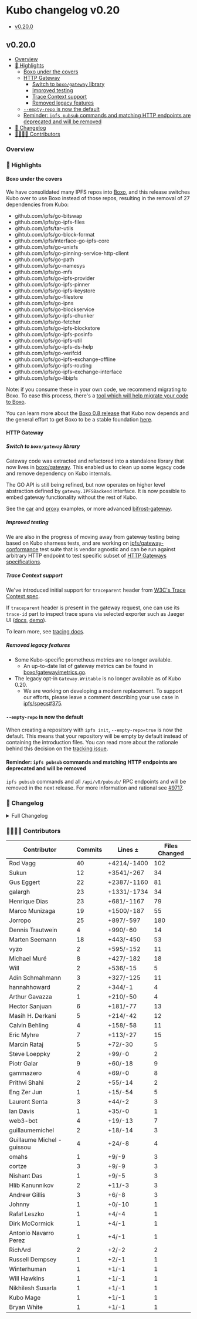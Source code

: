 # Kubo changelog v0.20

- [v0.20.0](#v0200)

## v0.20.0

- [Overview](#overview)
- [🔦 Highlights](#-highlights)
  - [Boxo under the covers](#boxo-under-the-covers)
  - [HTTP Gateway](#http-gateway)
    - [Switch to `boxo/gateway` library](#switch-to-boxogateway-library)
    - [Improved testing](#improved-testing)
    - [Trace Context support](#trace-context-support)
    - [Removed legacy features](#removed-legacy-features)
  - [`--empty-repo` is now the default](#--empty-repo-is-now-the-default)
  - [Reminder: `ipfs pubsub` commands and matching HTTP endpoints are deprecated and will be removed](#reminder-ipfs-pubsub-commands-and-matching-http-endpoints-are-deprecated-and-will-be-removed)
- [📝 Changelog](#-changelog)
- [👨‍👩‍👧‍👦 Contributors](#-contributors)

### Overview

### 🔦 Highlights

#### Boxo under the covers
We have consolidated many IPFS repos into [Boxo](https://github.com/ipfs/boxo), and this release switches Kubo over to use Boxo instead of those repos, resulting in the removal of 27 dependencies from Kubo:

- github.com/ipfs/go-bitswap
- github.com/ipfs/go-ipfs-files
- github.com/ipfs/tar-utils
- gihtub.com/ipfs/go-block-format
- github.com/ipfs/interface-go-ipfs-core
- github.com/ipfs/go-unixfs
- github.com/ipfs/go-pinning-service-http-client
- github.com/ipfs/go-path
- github.com/ipfs/go-namesys
- github.com/ipfs/go-mfs
- github.com/ipfs/go-ipfs-provider
- github.com/ipfs/go-ipfs-pinner
- github.com/ipfs/go-ipfs-keystore
- github.com/ipfs/go-filestore
- github.com/ipfs/go-ipns
- github.com/ipfs/go-blockservice
- github.com/ipfs/go-ipfs-chunker
- github.com/ipfs/go-fetcher
- github.com/ipfs/go-ipfs-blockstore
- github.com/ipfs/go-ipfs-posinfo
- github.com/ipfs/go-ipfs-util
- github.com/ipfs/go-ipfs-ds-help
- github.com/ipfs/go-verifcid
- github.com/ipfs/go-ipfs-exchange-offline
- github.com/ipfs/go-ipfs-routing
- github.com/ipfs/go-ipfs-exchange-interface
- github.com/ipfs/go-libipfs

Note: if you consume these in your own code, we recommend migrating to Boxo. To ease this process, there's a [tool which will help migrate your code to Boxo](https://github.com/ipfs/boxo#migrating-to-box).

You can learn more about the [Boxo 0.8 release](https://github.com/ipfs/boxo/releases/tag/v0.8.0) that Kubo now depends and the general effort to get Boxo to be a stable foundation [here](https://github.com/ipfs/boxo/issues/196).

#### HTTP Gateway

##### Switch to `boxo/gateway` library

Gateway code was extracted and refactored into a standalone library that now
lives in [boxo/gateway](https://github.com/ipfs/boxo/tree/main/gateway). This
enabled us to clean up some legacy code and remove dependency on Kubo
internals.

The GO API is still being refined, but now operates on higher level abstraction
defined by `gateway.IPFSBackend` interface.  It is now possible to embed
gateway functionality without the rest of Kubo.

See the [car](https://github.com/ipfs/boxo/tree/main/examples/gateway/car)
and [proxy](https://github.com/ipfs/boxo/tree/main/examples/gateway/proxy)
examples, or more advanced
[bifrost-gateway](https://github.com/ipfs/bifrost-gateway).

##### Improved testing

We are also in the progress of moving away from gateway testing being based on
Kubo sharness tests, and are working on
[ipfs/gateway-conformance](https://github.com/ipfs/gateway-conformance) test
suite that is vendor agnostic and can be run against arbitrary HTTP endpoint to
test specific subset of [HTTP Gateways specifications](https://specs.ipfs.tech/http-gateways/).

##### Trace Context support

We've introduced initial support for `traceparent` header from [W3C's Trace
Context spec](https://w3c.github.io/trace-context/).

If `traceparent` header is
present in the gateway request, one can use its `trace-id` part to inspect
trace spans via selected exporter such as Jaeger UI
([docs](https://github.com/ipfs/boxo/blob/main/docs/tracing.md#using-jaeger-ui),
[demo](https://user-images.githubusercontent.com/157609/231312374-bafc2035-1fc6-4d6b-901b-9e4af039807c.png)).

To learn more, see [tracing docs](https://github.com/ipfs/boxo/blob/main/docs/tracing.md).

##### Removed legacy features

- Some Kubo-specific prometheus metrics are no longer available.
  - An up-to-date list of gateway metrics can be found in [boxo/gateway/metrics.go](https://github.com/ipfs/boxo/blob/main/gateway/metrics.go).
- The legacy opt-in `Gateway.Writable` is no longer available as of Kubo 0.20.
  - We are working on developing a modern replacement.
    To support our efforts, please leave a comment describing your use case in
    [ipfs/specs#375](https://github.com/ipfs/specs/issues/375).

#### `--empty-repo` is now the default

When creating a repository with `ipfs init`, `--empty-repo=true` is now the default. This means
that your repository will be empty by default instead of containing the introduction files.
You can read more about the rationale behind this decision on the [tracking issue](https://github.com/stateless-minds/kubo/issues/9757).

#### Reminder: `ipfs pubsub` commands and matching HTTP endpoints are deprecated and will be removed

`ipfs pubsub` commands and all `/api/v0/pubsub/` RPC endpoints and will be removed in the next release. For more information and rational see [#9717](https://github.com/stateless-minds/kubo/issues/9717).

### 📝 Changelog

<details><summary>Full Changelog</summary>

- github.com/stateless-minds/kubo:
  - fix: deadlock on retrieving WebTransport addresses (#9857) ([ipfs/kubo#9857](https://github.com/stateless-minds/kubo/pull/9857))
  - docs(config): remove mentions of relay v1 (#9860) ([ipfs/kubo#9860](https://github.com/stateless-minds/kubo/pull/9860))
  - Merge branch 'master' into merge-release-v0.19.2
  - docs: add changelog for v0.19.2
  - feat: webui@3.0.0 (#9835) ([ipfs/kubo#9835](https://github.com/stateless-minds/kubo/pull/9835))
  - fix: use default HTTP routers when FullRT DHT client is used (#9841) ([ipfs/kubo#9841](https://github.com/stateless-minds/kubo/pull/9841))
  - chore: update version
  - docs: add `ipfs pubsub` deprecation reminder to changelog (#9827) ([ipfs/kubo#9827](https://github.com/stateless-minds/kubo/pull/9827))
  - docs: preparing 0.20 changelog for release (#9799) ([ipfs/kubo#9799](https://github.com/stateless-minds/kubo/pull/9799))
  - feat: boxo tracing and traceparent support (#9811) ([ipfs/kubo#9811](https://github.com/stateless-minds/kubo/pull/9811))
  - chore: update version
  - chore: update version
  - update go-libp2p to v0.27.0
  - docs: add optimistic provide feature description
  - feat: add experimental optimistic provide
  - fix(ci): speed up docker build (#9800) ([ipfs/kubo#9800](https://github.com/stateless-minds/kubo/pull/9800))
  - feat(tracing): use OTEL_PROPAGATORS as per OTel spec (#9801) ([ipfs/kubo#9801](https://github.com/stateless-minds/kubo/pull/9801))
  - docs: fix jaeger command (#9797) ([ipfs/kubo#9797](https://github.com/stateless-minds/kubo/pull/9797))
  - Merge Release: v0.19.1 (#9794) ([ipfs/kubo#9794](https://github.com/stateless-minds/kubo/pull/9794))
  - chore: upgrade OpenTelemetry dependencies (#9736) ([ipfs/kubo#9736](https://github.com/stateless-minds/kubo/pull/9736))
  - test: fix flaky content routing over HTTP test (#9772) ([ipfs/kubo#9772](https://github.com/stateless-minds/kubo/pull/9772))
  - feat: allow injecting custom path resolvers (#9750) ([ipfs/kubo#9750](https://github.com/stateless-minds/kubo/pull/9750))
  - feat: add changelog entry for router timeouts for v0.19.1 (#9784) ([ipfs/kubo#9784](https://github.com/stateless-minds/kubo/pull/9784))
  - feat(gw): new metrics and HTTP range support (#9786) ([ipfs/kubo#9786](https://github.com/stateless-minds/kubo/pull/9786))
  - feat!: make --empty-repo default (#9758) ([ipfs/kubo#9758](https://github.com/stateless-minds/kubo/pull/9758))
  - fix: remove timeout on default DHT operations (#9783) ([ipfs/kubo#9783](https://github.com/stateless-minds/kubo/pull/9783))
  - refactor: switch gateway code to new API from go-libipfs (#9681) ([ipfs/kubo#9681](https://github.com/stateless-minds/kubo/pull/9681))
  - test: port remote pinning tests to Go (#9720) ([ipfs/kubo#9720](https://github.com/stateless-minds/kubo/pull/9720))
  - feat: add identify option to swarm peers command
  - test: port routing DHT tests to Go (#9709) ([ipfs/kubo#9709](https://github.com/stateless-minds/kubo/pull/9709))
  - test: fix autoclient flakiness (#9769) ([ipfs/kubo#9769](https://github.com/stateless-minds/kubo/pull/9769))
  - test: skip flaky pubsub test (#9770) ([ipfs/kubo#9770](https://github.com/stateless-minds/kubo/pull/9770))
  - chore: migrate go-libipfs to boxo
  - feat: add tracing to the commands client
  - feat: add client-side metrics for routing-v1 client
  - test: increase max wait time for peering assertion
  - feat: remove writable gateway (#9743) ([ipfs/kubo#9743](https://github.com/stateless-minds/kubo/pull/9743))
  - Process Improvement: v0.18.0 ([ipfs/kubo#9484](https://github.com/stateless-minds/kubo/pull/9484))
  - fix: deadlock while racing `ipfs dag import` and `ipfs repo gc`
  - feat: improve dag/import (#9721) ([ipfs/kubo#9721](https://github.com/stateless-minds/kubo/pull/9721))
  - ci: remove circleci config ([ipfs/kubo#9687](https://github.com/stateless-minds/kubo/pull/9687))
  - docs: use fx.Decorate instead of fx.Replace in examples (#9725) ([ipfs/kubo#9725](https://github.com/stateless-minds/kubo/pull/9725))
  - Create Changelog: v0.20 ([ipfs/kubo#9742](https://github.com/stateless-minds/kubo/pull/9742))
  - Merge Release: v0.19.0 ([ipfs/kubo#9741](https://github.com/stateless-minds/kubo/pull/9741))
  - feat(gateway): invalid CID returns 400 Bad Request (#9726) ([ipfs/kubo#9726](https://github.com/stateless-minds/kubo/pull/9726))
  - fix: remove outdated changelog part ([ipfs/kubo#9739](https://github.com/stateless-minds/kubo/pull/9739))
  - docs: 0.19 changelog ([ipfs/kubo#9707](https://github.com/stateless-minds/kubo/pull/9707))
  - fix: canonicalize user defined headers
  - fix: apply API.HTTPHeaders to /webui redirect
  - feat: add heap allocs to 'ipfs diag profile'
  - fix: future proof with > rcmgr.DefaultLimit for new enum rcmgr values
  - test: add test for presarvation of unlimited configs for inbound systems
  - fix: preserve Unlimited StreamsInbound in connmgr reconciliation
  - test: fix flaky rcmgr test
  - chore: deprecate the pubsub api
  - Revert "chore: add hamt directory sharding test"
  - chore: add hamt directory sharding test
  - test: port peering test from sharness to Go
  - test: use `T.TempDir` to create temporary test directory
  - fix: --verify forgets the verified key
  - test: name --verify forgets the verified key
  - chore: fix toc in changelog for 0.18
  - feat: add "autoclient" routing type
  - test: parallelize more of rcmgr Go tests
  - test: port legacy DHT tests to Go
  - fix: t0116-gateway-cache.sh ([ipfs/kubo#9696](https://github.com/stateless-minds/kubo/pull/9696))
  - docs: add bifrost to early testers ([ipfs/kubo#9699](https://github.com/stateless-minds/kubo/pull/9699))
  - fix: typo in documentation for install path
  - docs: fix typos
  - Update Version: v0.19 ([ipfs/kubo#9698](https://github.com/stateless-minds/kubo/pull/9698))
- github.com/ipfs/go-block-format (v0.1.1 -> v0.1.2):
  - chore: release v0.1.2
  - Revert deprecation and go-libipfs/blocks stub types
  - docs: deprecation notice [ci skip]
- github.com/ipfs/go-cid (v0.3.2 -> v0.4.1):
  - v0.4.1
  - Add unit test for unexpected eof
  - Update cid.go
  - CidFromReader should not wrap valid EOF return.
  - chore: version 0.4.0
  - feat: wrap parsing errors into ErrInvalidCid
  - fix: use crypto/rand.Read
  - Fix README.md example error (#146) ([ipfs/go-cid#146](https://github.com/ipfs/go-cid/pull/146))
- github.com/ipfs/go-delegated-routing (v0.7.0 -> v0.8.0):
  - chore: release v0.8.0
  - chore: migrate from go-ipns to boxo
  - docs: add deprecation notice [ci skip]
- github.com/ipfs/go-graphsync (v0.14.1 -> v0.14.4):
  - Update version to cover latest fixes (#419) ([ipfs/go-graphsync#419](https://github.com/ipfs/go-graphsync/pull/419))
  - Bring changes from #412
  - Bring changes from #391
  - fix: calling message queue Shutdown twice causes panic (because close is called twice on done channel) (#414) ([ipfs/go-graphsync#414](https://github.com/ipfs/go-graphsync/pull/414))
  - docs(CHANGELOG): update for v0.14.3
  - fix: wire up proper linksystem to traverser (#411) ([ipfs/go-graphsync#411](https://github.com/ipfs/go-graphsync/pull/411))
  - sync: update CI config files (#378) ([ipfs/go-graphsync#378](https://github.com/ipfs/go-graphsync/pull/378))
  - chore: remove social links (#398) ([ipfs/go-graphsync#398](https://github.com/ipfs/go-graphsync/pull/398))
  - Removes `main` branch callout.
  - release v0.14.2
- github.com/ipfs/go-ipfs-blockstore (v1.2.0 -> v1.3.0):
  - chore: release v1.3.0
  - feat: stub and deprecate NewBlockstoreNoPrefix
  - Accept options for blockstore: start with WriteThrough and NoPrefix
  - Allow using a NewWriteThrough() blockstore.
  - sync: update CI config files (#105) ([ipfs/go-ipfs-blockstore#105](https://github.com/ipfs/go-ipfs-blockstore/pull/105))
  - feat: fast-path for PutMany, falling back to Put for single block call (#97) ([ipfs/go-ipfs-blockstore#97](https://github.com/ipfs/go-ipfs-blockstore/pull/97))
- github.com/ipfs/go-ipfs-cmds (v0.8.2 -> v0.9.0):
  - chore: release v0.9.0
  - chore: change go-libipfs to boxo
- github.com/ipfs/go-libipfs (v0.6.2 -> v0.7.0):
  - chore: bump to 0.7.0 (#213) ([ipfs/go-libipfs#213](https://github.com/ipfs/go-libipfs/pull/213))
  - feat: return 400 on /ipfs/invalid-cid (#205) ([ipfs/go-libipfs#205](https://github.com/ipfs/go-libipfs/pull/205))
  - docs: add note in README that go-libipfs is not comprehensive (#163) ([ipfs/go-libipfs#163](https://github.com/ipfs/go-libipfs/pull/163))
- github.com/ipfs/go-merkledag (v0.9.0 -> v0.10.0):
  - chore: bump version to 0.10.0
  - fix: switch to crypto/rand.Read
  - stop using the deprecated io/ioutil package
- github.com/ipfs/go-unixfs (v0.4.4 -> v0.4.5):
  - chore: release v0.4.5
  - chore: remove go-libipfs dependency
- github.com/ipfs/go-unixfsnode (v1.5.2 -> v1.6.0):
  - chore: bump v1.6.0
  - feat: add UnixFSPathSelectorBuilder ([ipfs/go-unixfsnode#45](https://github.com/ipfs/go-unixfsnode/pull/45))
  - fix: update state to allow iter continuance on NotFound errors
  - chore!: make PBLinkItr private - not intended for public use
  - fix: propagate iteration errors
- github.com/ipld/go-car/v2 (v2.5.1 -> v2.9.1-0.20230325062757-fff0e4397a3d):
  - chore: unmigrate from go-libipfs
  - Create CODEOWNERS
  - blockstore: give a direct access to the index for read operations
  - blockstore: only close the file on error in OpenReadWrite, not OpenReadWriteFile
  - fix: handle (and test) WholeCID vs not; fast Has() path for storage
  - ReadWrite: faster Has() by using the in-memory index instead of reading on disk
  - fix: let `extract` skip missing unixfs shard links
  - fix: error when no files extracted
  - fix: make -f optional, read from stdin if omitted
  - fix: update cmd/car/README with latest description
  - chore: add test cases for extract modes
  - feat: extract accepts '-' as an output path for stdout
  - feat: extract specific path, accept stdin as streaming input
  - fix: if we don't read the full block data, don't error on !EOF
  - blockstore: try to close during Finalize(), even in case of previous error
  - ReadWrite: add an alternative FinalizeReadOnly+Close flow
  - feat: add WithTrustedCar() reader option (#381) ([ipld/go-car#381](https://github.com/ipld/go-car/pull/381))
  - blockstore: fast path for AllKeysChan using the index
  - fix: switch to crypto/rand.Read
  - stop using the deprecated io/ioutil package
  - fix(doc): fix storage package doc formatting
  - fix: return errors for unsupported operations
  - chore: move insertionindex into store pkg
  - chore: add experimental note
  - fix: minor lint & windows fd test problems
  - feat: docs for StorageCar interfaces
  - feat: ReadableWritable; dedupe shared code
  - feat: add Writable functionality to StorageCar
  - feat: StorageCar as a Readable storage, separate from blockstore
  - feat(blockstore): implement a streaming read only storage
  - feat(cmd): add index create subcommand to create an external carv2 index ([ipld/go-car#350](https://github.com/ipld/go-car/pull/350))
  - chore: bump version to 0.6.0
  - fix: use goreleaser instead
  - Allow using WalkOption in WriteCar function ([ipld/go-car#357](https://github.com/ipld/go-car/pull/357))
  - fix: update go-block-format to the version that includes the stubs
  - feat: upgrade from go-block-format to go-libipfs/blocks
  - cleanup readme a bit to make the cli more discoverable (#353) ([ipld/go-car#353](https://github.com/ipld/go-car/pull/353))
  - Update install instructions in README.md
  - Add a debugging form for car files. (#341) ([ipld/go-car#341](https://github.com/ipld/go-car/pull/341))
  -  ([ipld/go-car#340](https://github.com/ipld/go-car/pull/340))
- github.com/ipld/go-codec-dagpb (v1.5.0 -> v1.6.0):
  - Update version.json
- github.com/ipld/go-ipld-prime (v0.19.0 -> v0.20.0):
  - Prepare v0.20.0
  - fix(datamodel): add tests to Copy, make it complain on nil
  - feat(dagcbor): mode to allow parsing undelimited streamed objects
  - Fix mispatched package declaration.
  - Add several pieces of docs to schema/dmt.
  - Additional access to schema/dmt package; schema concatenation feature ([ipld/go-ipld-prime#483](https://github.com/ipld/go-ipld-prime/pull/483))
  - Fix hash mismatch error on matching link pointer
  - feat: support errors.Is for schema errors
- github.com/ipld/go-ipld-prime/storage/bsadapter (v0.0.0-20211210234204-ce2a1c70cd73 -> v0.0.0-20230102063945-1a409dc236dd):
  - build(deps): bump github.com/ipfs/go-blockservice
  - Fix mispatched package declaration.
  - Add several pieces of docs to schema/dmt.
  - Additional access to schema/dmt package; schema concatenation feature ([ipld/go-ipld-prime/storage/bsadapter#483](https://github.com/ipld/go-ipld-prime/storage/bsadapter/pull/483))
  - fix: go mod tidy
  - build(deps): bump github.com/frankban/quicktest from 1.14.3 to 1.14.4
  - Fix hash mismatch error on matching link pointer
  - build(deps): bump github.com/warpfork/go-testmark from 0.10.0 to 0.11.0
  - feat: support errors.Is for schema errors
  - build(deps): bump github.com/multiformats/go-multicodec
  - Prepare v0.19.0
  - fix: correct json codec links & bytes handling
  - build(deps): bump github.com/google/go-cmp from 0.5.8 to 0.5.9 (#468) ([ipld/go-ipld-prime/storage/bsadapter#468](https://github.com/ipld/go-ipld-prime/storage/bsadapter/pull/468))
  - build(deps): bump github.com/ipfs/go-cid from 0.3.0 to 0.3.2 (#466) ([ipld/go-ipld-prime/storage/bsadapter#466](https://github.com/ipld/go-ipld-prime/storage/bsadapter/pull/466))
  - build(deps): bump github.com/ipfs/go-cid in /storage/bsrvadapter (#464) ([ipld/go-ipld-prime/storage/bsadapter#464](https://github.com/ipld/go-ipld-prime/storage/bsadapter/pull/464))
  - test(basicnode): increase test coverage for int and map types (#454) ([ipld/go-ipld-prime/storage/bsadapter#454](https://github.com/ipld/go-ipld-prime/storage/bsadapter/pull/454))
  - build(deps): bump github.com/ipfs/go-cid in /storage/bsrvadapter
  - build(deps): bump github.com/ipfs/go-cid from 0.2.0 to 0.3.0
  - build(deps): bump github.com/multiformats/go-multicodec
  - fix: remove reliance on ioutil
  - fix: update sub-package modules
  - build(deps): bump github.com/multiformats/go-multihash
  - build(deps): bump github.com/ipfs/go-datastore in /storage/dsadapter
  - update .github/workflows/go-check.yml
  - update .github/workflows/go-test.yml
  - run gofmt -s
  - bump go.mod to Go 1.18 and run go fix
  - bump go.mod to Go 1.18 and run go fix
  - bump go.mod to Go 1.18 and run go fix
  - bump go.mod to Go 1.18 and run go fix
  - feat: add kinded union to gendemo
  - fix: go mod 1.17 compat problems
  - build(deps): bump github.com/ipfs/go-blockservice
  - Prepare v0.18.0
  - fix(deps): update benchmarks go.sum
  - build(deps): bump github.com/multiformats/go-multihash
  - feat(bindnode): add a BindnodeRegistry utility (#437) ([ipld/go-ipld-prime/storage/bsadapter#437](https://github.com/ipld/go-ipld-prime/storage/bsadapter/pull/437))
  - feat(bindnode): support full uint64 range
  - chore(bindnode): remove typed functions for options
  - chore(bindnode): docs and minor tweaks
  - feat(bindnode): make Any converters work for List and Map values
  - fix(bindnode): shorten converter option names, minor perf improvements
  - fix(bindnode): only custom convert AssignNull for Any converter
  - feat(bindnode): pass Null on to nullable custom converters
  - chore(bindnode): config helper refactor w/ short-circuit
  - feat(bindnode): add AddCustomTypeAnyConverter() to handle `Any` fields
  - feat(bindnode): add AddCustomTypeXConverter() options for most scalar kinds
  - chore(bindnode): back out of reflection for converters
  - feat(bindnode): switch to converter functions instead of type
  - feat(bindnode): allow custom type conversions with options
  - feat: add release checklist (#442) ([ipld/go-ipld-prime/storage/bsadapter#442](https://github.com/ipld/go-ipld-prime/storage/bsadapter/pull/442))
  - Prepare v0.17.0
  - feat: introduce UIntNode interface, used within DAG-CBOR codec
  - add option to not parse beyond end of structure (#435) ([ipld/go-ipld-prime/storage/bsadapter#435](https://github.com/ipld/go-ipld-prime/storage/bsadapter/pull/435))
  - sync benchmarks go.sum
  - build(deps): bump github.com/multiformats/go-multicodec
  - patch: first draft. ([ipld/go-ipld-prime/storage/bsadapter#350](https://github.com/ipld/go-ipld-prime/storage/bsadapter/pull/350))
  - feat(bindnode): infer links and Any from Go types (#432) ([ipld/go-ipld-prime/storage/bsadapter#432](https://github.com/ipld/go-ipld-prime/storage/bsadapter/pull/432))
  - fix(codecs): error on cid.Undef links in dag{json,cbor} encoding (#433) ([ipld/go-ipld-prime/storage/bsadapter#433](https://github.com/ipld/go-ipld-prime/storage/bsadapter/pull/433))
  - chore(bindnode): add test for sub-node unwrapping
  - fix(bindnode): more helpful error message for enum value footgun
  - fix(bindnode): panic early if API has been passed ptr-to-ptr
  - fix(deps): mod tidy for dependencies
  - build(deps): bump github.com/warpfork/go-testmark from 0.3.0 to 0.10.0
  - build(deps): bump github.com/multiformats/go-multicodec
  - build(deps): bump github.com/ipfs/go-cid from 0.0.4 to 0.2.0
  - build(deps): bump github.com/google/go-cmp from 0.5.7 to 0.5.8
  - build(deps): bump github.com/frankban/quicktest from 1.14.2 to 1.14.3
  - build(deps): bump github.com/ipfs/go-cid in /storage/bsrvadapter
  - chore(deps): expand dependabot to sub-modules
  - chore(deps): add dependabot config
  - printer: fix printing of floats
  - add version.json file (#411) ([ipld/go-ipld-prime/storage/bsadapter#411](https://github.com/ipld/go-ipld-prime/storage/bsadapter/pull/411))
  - ci: use GOFLAGS to control test tags
  - ci: disable coverpkg using custom workflow insertion
  - ci: add initial web3 unified-ci files
  - fix: make 32-bit safe and stable & add to CI
  - ci: add go-check.yml workflow from unified-ci
  - ci: go mod tidy
  - fix: staticcheck and govet fixes
  - test: make tests work on Windows, add Windows to CI (#405) ([ipld/go-ipld-prime/storage/bsadapter#405](https://github.com/ipld/go-ipld-prime/storage/bsadapter/pull/405))
  - schema: enable inline types through dsl parser & compiler (#404) ([ipld/go-ipld-prime/storage/bsadapter#404](https://github.com/ipld/go-ipld-prime/storage/bsadapter/pull/404))
  - node/bindnode: allow nilable types for IPLD optional/nullable
  - test(ci): enable macos in GitHub Actions
  - test(gen-go): disable parallelism when testing on macos
  - storage: update deps
  - dsl support for stringjoin struct repr and stringprefix union repr ([ipld/go-ipld-prime/storage/bsadapter#397](https://github.com/ipld/go-ipld-prime/storage/bsadapter/pull/397))
  - codec/dagcbor: add DecodeOptions.ExperimentalDeterminism
  - node/bindnode: add some more docs
  - start testing on Go 1.18.x, drop Go 1.16.x
  - readme: getting started pointers.
  - readme: bindnode definitely needs a mention!
  - Readme updates!
  - datamodel: document that repr prototypes produce type nodes
  - node/bindnode: minor fuzz improvements
  - gengo: update readme.
  - fix(dagcbor): don't accept trailing bytes
  - schema/dmt: reject duplicate or missing union repr members
  - node/bindnode: actually check schemadmt.Compile errors when fuzzing
  - node/bindnode: avoid OOM when inferring from cyclic IPLD schemas
  - schema/dmt: require enum reprs to refer valid members
  - skip NaN/Inf errors for dag-json
  - node/bindnode: refuse to decode empty union values
  - schema/dmt: error in Compile if union reprs refer to unknown members
  - node/bindnode: start fuzzing with schema/dmt and codec/dagcbor
  - mark v0.16.0
  - node/bindnode: enforce pointer requirement for nullable maps
  - Implement WalkTransforming traversal (#376) ([ipld/go-ipld-prime/storage/bsadapter#376](https://github.com/ipld/go-ipld-prime/storage/bsadapter/pull/376))
  - docs(datamodel): add comment to LargeBytesNode
  - Add partial-match traversal of large bytes (#375) ([ipld/go-ipld-prime/storage/bsadapter#375](https://github.com/ipld/go-ipld-prime/storage/bsadapter/pull/375))
  - Implement option to start traversals at a path ([ipld/go-ipld-prime/storage/bsadapter#358](https://github.com/ipld/go-ipld-prime/storage/bsadapter/pull/358))
  - add top-level "go value with schema" example
  - Support optional `LargeBytesNode` interface (#372) ([ipld/go-ipld-prime/storage/bsadapter#372](https://github.com/ipld/go-ipld-prime/storage/bsadapter/pull/372))
  - node/bindnode: support pointers to datamodel.Node to bind with Any
  - fix(bindnode): tuple struct iterator should handle absent fields properly
  - node/bindnode: make AssignNode work at the repr level
  - node/bindnode: add support for unsigned integers
  - node/bindnode: cover even more edge case panics
  - node/bindnode: polish some more AsT panics
  - schema/dmt: stop using a fake test to generate code ([ipld/go-ipld-prime/storage/bsadapter#356](https://github.com/ipld/go-ipld-prime/storage/bsadapter/pull/356))
  - schema: remove one review note; add another.
  - fix: minor EncodedLength fixes, add tests to fully exercise
  - feat: add dagcbor.EncodedLength(Node) to calculate length without encoding
  - chore: rename Garbage() to Generate()
  - fix: minor garbage nits
  - fix: Garbage() takes rand parameter, tweak algorithms, improve docs
  - feat: add Garbage() Node generator
  - node/bindnode: introduce an assembler that always errors
  - node/bindnode: polish panics on invalid AssignT calls
  - datamodel: don't panic when stringifying an empty KindSet
  - node/bindnode: start using ipld.LoadSchema APIs
  - selectors: fix for edge case around recursion clauses with an immediate edge. ([ipld/go-ipld-prime/storage/bsadapter#334](https://github.com/ipld/go-ipld-prime/storage/bsadapter/pull/334))
  - node/bindnode: improve support for pointer types
  - node/bindnode: subtract all absents in Length at the repr level
  - fix(codecs): error when encoding maps whose lengths don't match entry count
  - schema: avoid alloc and copy in Struct and Enum methods
  - node/bindnode: allow mapping int-repr enums with Go integers
  - schema,node/bindnode: add support for Any
  - signaling ADLs in selectors (#301) ([ipld/go-ipld-prime/storage/bsadapter#301](https://github.com/ipld/go-ipld-prime/storage/bsadapter/pull/301))
  - node/bindnode: add support for enums
  - schema/...: add support for enum int representations
  - node/bindnode: allow binding cidlink.Link to links
- github.com/libp2p/go-libp2p (v0.26.4 -> v0.27.3):
  - release v0.27.3
  - quic virtual listener: don't panic when quic-go's accept call errors (#2276) ([libp2p/go-libp2p#2276](https://github.com/libp2p/go-libp2p/pull/2276))
  - Release v0.27.2 (#2270) ([libp2p/go-libp2p#2270](https://github.com/libp2p/go-libp2p/pull/2270))
  - release v0.27.1 (#2252) ([libp2p/go-libp2p#2252](https://github.com/libp2p/go-libp2p/pull/2252))
  - Infer public webtransport addrs from quic-v1 addrs. (#2251) ([libp2p/go-libp2p#2251](https://github.com/libp2p/go-libp2p/pull/2251))
  - basichost: don't allocate when deduplicating multiaddrs (#2206) ([libp2p/go-libp2p#2206](https://github.com/libp2p/go-libp2p/pull/2206))
  - identify: fix normalization of interface listen addresses (#2250) ([libp2p/go-libp2p#2250](https://github.com/libp2p/go-libp2p/pull/2250))
  - autonat: fix flaky TestAutoNATDialRefused (#2245) ([libp2p/go-libp2p#2245](https://github.com/libp2p/go-libp2p/pull/2245))
  - basichost: remove stray print statement in test (#2249) ([libp2p/go-libp2p#2249](https://github.com/libp2p/go-libp2p/pull/2249))
  - swarm: fix multiaddr comparison in ListenClose (#2247) ([libp2p/go-libp2p#2247](https://github.com/libp2p/go-libp2p/pull/2247))
  - release v0.27.0 (#2242) ([libp2p/go-libp2p#2242](https://github.com/libp2p/go-libp2p/pull/2242))
  - add a security policy (#2238) ([libp2p/go-libp2p#2238](https://github.com/libp2p/go-libp2p/pull/2238))
  - chore: 0.27.0 changelog entries (#2241) ([libp2p/go-libp2p#2241](https://github.com/libp2p/go-libp2p/pull/2241))
  - correctly handle WebTransport addresses without certhashes (#2239) ([libp2p/go-libp2p#2239](https://github.com/libp2p/go-libp2p/pull/2239))
  - autorelay: add metrics (#2185) ([libp2p/go-libp2p#2185](https://github.com/libp2p/go-libp2p/pull/2185))
  - autonat: don't change status on dial request refused (#2225) ([libp2p/go-libp2p#2225](https://github.com/libp2p/go-libp2p/pull/2225))
  - autonat: fix closing of listeners in dialPolicy tests (#2226) ([libp2p/go-libp2p#2226](https://github.com/libp2p/go-libp2p/pull/2226))
  - discovery (backoff): fix typo in comment (#2214) ([libp2p/go-libp2p#2214](https://github.com/libp2p/go-libp2p/pull/2214))
  - relaysvc: flaky TestReachabilityChangeEvent (#2215) ([libp2p/go-libp2p#2215](https://github.com/libp2p/go-libp2p/pull/2215))
  - Add wss transport to interop tester impl (#2178) ([libp2p/go-libp2p#2178](https://github.com/libp2p/go-libp2p/pull/2178))
  - tests: add a stream read deadline transport test (#2210) ([libp2p/go-libp2p#2210](https://github.com/libp2p/go-libp2p/pull/2210))
  - autorelay: fix busy loop bug and flaky tests in relay finder (#2208) ([libp2p/go-libp2p#2208](https://github.com/libp2p/go-libp2p/pull/2208))
  - tests: test mplex and Yamux, Noise and TLS in transport tests (#2209) ([libp2p/go-libp2p#2209](https://github.com/libp2p/go-libp2p/pull/2209))
  - tests: add some basic transport integration tests (#2207) ([libp2p/go-libp2p#2207](https://github.com/libp2p/go-libp2p/pull/2207))
  - autorelay: remove unused semaphore (#2184) ([libp2p/go-libp2p#2184](https://github.com/libp2p/go-libp2p/pull/2184))
  - basichost: prevent duplicate dials (#2196) ([libp2p/go-libp2p#2196](https://github.com/libp2p/go-libp2p/pull/2196))
  - websocket: don't set a WSS multiaddr for accepted unencrypted conns (#2199) ([libp2p/go-libp2p#2199](https://github.com/libp2p/go-libp2p/pull/2199))
  - websocket: Don't limit message sizes in the websocket reader (#2193) ([libp2p/go-libp2p#2193](https://github.com/libp2p/go-libp2p/pull/2193))
  - identify: fix stale comment (#2179) ([libp2p/go-libp2p#2179](https://github.com/libp2p/go-libp2p/pull/2179))
  - relay service: add metrics (#2154) ([libp2p/go-libp2p#2154](https://github.com/libp2p/go-libp2p/pull/2154))
  - identify: Fix IdentifyWait when Connected events happen out of order (#2173) ([libp2p/go-libp2p#2173](https://github.com/libp2p/go-libp2p/pull/2173))
  - chore: fix ressource manager's README (#2168) ([libp2p/go-libp2p#2168](https://github.com/libp2p/go-libp2p/pull/2168))
  - relay: fix deadlock when closing (#2171) ([libp2p/go-libp2p#2171](https://github.com/libp2p/go-libp2p/pull/2171))
  - core: remove LocalPrivateKey method from network.Conn interface (#2144) ([libp2p/go-libp2p#2144](https://github.com/libp2p/go-libp2p/pull/2144))
  - routed host: return connection error instead of routing error (#2169) ([libp2p/go-libp2p#2169](https://github.com/libp2p/go-libp2p/pull/2169))
  - connmgr: reduce log level for closing connections (#2165) ([libp2p/go-libp2p#2165](https://github.com/libp2p/go-libp2p/pull/2165))
  - circuitv2: cleanup relay service properly (#2164) ([libp2p/go-libp2p#2164](https://github.com/libp2p/go-libp2p/pull/2164))
  - chore: add patch release to changelog (#2151) ([libp2p/go-libp2p#2151](https://github.com/libp2p/go-libp2p/pull/2151))
  - chore: remove superfluous testing section from README (#2150) ([libp2p/go-libp2p#2150](https://github.com/libp2p/go-libp2p/pull/2150))
  - autonat: don't use autonat for address discovery (#2148) ([libp2p/go-libp2p#2148](https://github.com/libp2p/go-libp2p/pull/2148))
  - swarm metrics: fix connection direction (#2147) ([libp2p/go-libp2p#2147](https://github.com/libp2p/go-libp2p/pull/2147))
  - connmgr: Use eventually equal helper in connmgr tests (#2128) ([libp2p/go-libp2p#2128](https://github.com/libp2p/go-libp2p/pull/2128))
  - swarm: emit PeerConnectedness event from swarm instead of from hosts (#1574) ([libp2p/go-libp2p#1574](https://github.com/libp2p/go-libp2p/pull/1574))
  - relay: initialize the ASN util when starting the service (#2143) ([libp2p/go-libp2p#2143](https://github.com/libp2p/go-libp2p/pull/2143))
  - Fix flaky TestMetricsNoAllocNoCover test (#2142) ([libp2p/go-libp2p#2142](https://github.com/libp2p/go-libp2p/pull/2142))
  - identify: Bump timeouts/sleep in tests (#2135) ([libp2p/go-libp2p#2135](https://github.com/libp2p/go-libp2p/pull/2135))
  - Add sleep to fix flaky test (#2129) ([libp2p/go-libp2p#2129](https://github.com/libp2p/go-libp2p/pull/2129))
  - basic_host: Fix flaky tests (#2136) ([libp2p/go-libp2p#2136](https://github.com/libp2p/go-libp2p/pull/2136))
  - swarm: Check context once more before dialing (#2139) ([libp2p/go-libp2p#2139](https://github.com/libp2p/go-libp2p/pull/2139))
- github.com/libp2p/go-libp2p-asn-util (v0.2.0 -> v0.3.0):
  - release v0.3.0 (#26) ([libp2p/go-libp2p-asn-util#26](https://github.com/libp2p/go-libp2p-asn-util/pull/26))
  - initialize the store lazily (#25) ([libp2p/go-libp2p-asn-util#25](https://github.com/libp2p/go-libp2p-asn-util/pull/25))
- github.com/libp2p/go-libp2p-gostream (v0.5.0 -> v0.6.0):
  - Update libp2p ([libp2p/go-libp2p-gostream#80](https://github.com/libp2p/go-libp2p-gostream/pull/80))
  - fix typo in README (#75) ([libp2p/go-libp2p-gostream#75](https://github.com/libp2p/go-libp2p-gostream/pull/75))
- github.com/libp2p/go-libp2p-http (v0.4.0 -> v0.5.0):
  - sync: update CI config files ([libp2p/go-libp2p-http#82](https://github.com/libp2p/go-libp2p-http/pull/82))
- github.com/libp2p/go-libp2p-kad-dht (v0.21.1 -> v0.23.0):
  - Release v0.23.0
  - Specified CODEOWNERS ([libp2p/go-libp2p-kad-dht#828](https://github.com/libp2p/go-libp2p-kad-dht/pull/828))
  - fix: optimistic provide ci checks in tests ([libp2p/go-libp2p-kad-dht#833](https://github.com/libp2p/go-libp2p-kad-dht/pull/833))
  - feat: add experimental optimistic provide (#783) ([libp2p/go-libp2p-kad-dht#783](https://github.com/libp2p/go-libp2p-kad-dht/pull/783))
  - feat: rework tracing a bit
  - feat: add basic tracing
  - chore: release v0.22.0
  - chore: migrate go-libipfs to boxo
  - Fix multiple ProviderAddrTTL definitions #795 ([libp2p/go-libp2p-kad-dht#831](https://github.com/libp2p/go-libp2p-kad-dht/pull/831))
  - Increase provider Multiaddress TTL ([libp2p/go-libp2p-kad-dht#795](https://github.com/libp2p/go-libp2p-kad-dht/pull/795))
  - Make provider manager options configurable in `fullrt` ([libp2p/go-libp2p-kad-dht#829](https://github.com/libp2p/go-libp2p-kad-dht/pull/829))
  - Adjust PeerSet logic in the DHT lookup process ([libp2p/go-libp2p-kad-dht#802](https://github.com/libp2p/go-libp2p-kad-dht/pull/802))
  - added maintainers in the README ([libp2p/go-libp2p-kad-dht#826](https://github.com/libp2p/go-libp2p-kad-dht/pull/826))
  - Allow DHT crawler to be swappable
  - Introduce options to parameterize config of the accelerated DHT client ([libp2p/go-libp2p-kad-dht#822](https://github.com/libp2p/go-libp2p-kad-dht/pull/822))
- github.com/libp2p/go-libp2p-pubsub (v0.9.0 -> v0.9.3):
  - Fix Memory Leak In New Timecache Implementations (#528) ([libp2p/go-libp2p-pubsub#528](https://github.com/libp2p/go-libp2p-pubsub/pull/528))
  - Default validator support (#525) ([libp2p/go-libp2p-pubsub#525](https://github.com/libp2p/go-libp2p-pubsub/pull/525))
  - Refactor timecache implementations (#523) ([libp2p/go-libp2p-pubsub#523](https://github.com/libp2p/go-libp2p-pubsub/pull/523))
  - fix(timecache): remove panic in first seen cache on Add (#522) ([libp2p/go-libp2p-pubsub#522](https://github.com/libp2p/go-libp2p-pubsub/pull/522))
  - chore: update go version and dependencies (#516) ([libp2p/go-libp2p-pubsub#516](https://github.com/libp2p/go-libp2p-pubsub/pull/516))
- github.com/multiformats/go-multiaddr (v0.8.0 -> v0.9.0):
  - Release v0.9.0 ([multiformats/go-multiaddr#196](https://github.com/multiformats/go-multiaddr/pull/196))
  - Update webrtc protocols after rename ([multiformats/go-multiaddr#195](https://github.com/multiformats/go-multiaddr/pull/195))
- github.com/multiformats/go-multibase (v0.1.1 -> v0.2.0):
  - chore: bump v0.2.0
  - fix: math/rand -> crypto/rand
  - fuzz: add Decoder fuzzing
- github.com/multiformats/go-multicodec (v0.7.0 -> v0.8.1):
  - Bump version to release `ipns-record` code
  - chore: update submodules and go generate
  - deps: upgrade stringer to compatible version
  - v0.8.0
  - chore: update submodules and go generate
- github.com/warpfork/go-testmark (v0.10.0 -> v0.11.0):
  - Quick changelog to note we have an API update.
  - Index fix ([warpfork/go-testmark#13](https://github.com/warpfork/go-testmark/pull/13))
  - Link to python implementation in the readme!

</details>

### 👨‍👩‍👧‍👦 Contributors

| Contributor | Commits | Lines ± | Files Changed |
|-------------|---------|---------|---------------|
| Rod Vagg | 40 | +4214/-1400 | 102 |
| Sukun | 12 | +3541/-267 | 34 |
| Gus Eggert | 22 | +2387/-1160 | 81 |
| galargh | 23 | +1331/-1734 | 34 |
| Henrique Dias | 23 | +681/-1167 | 79 |
| Marco Munizaga | 19 | +1500/-187 | 55 |
| Jorropo | 25 | +897/-597 | 180 |
| Dennis Trautwein | 4 | +990/-60 | 14 |
| Marten Seemann | 18 | +443/-450 | 53 |
| vyzo | 2 | +595/-152 | 11 |
| Michael Muré | 8 | +427/-182 | 18 |
| Will | 2 | +536/-15 | 5 |
| Adin Schmahmann | 3 | +327/-125 | 11 |
| hannahhoward | 2 | +344/-1 | 4 |
| Arthur Gavazza | 1 | +210/-50 | 4 |
| Hector Sanjuan | 6 | +181/-77 | 13 |
| Masih H. Derkani | 5 | +214/-42 | 12 |
| Calvin Behling | 4 | +158/-58 | 11 |
| Eric Myhre | 7 | +113/-27 | 15 |
| Marcin Rataj | 5 | +72/-30 | 5 |
| Steve Loeppky | 2 | +99/-0 | 2 |
| Piotr Galar | 9 | +60/-18 | 9 |
| gammazero | 4 | +69/-0 | 8 |
| Prithvi Shahi | 2 | +55/-14 | 2 |
| Eng Zer Jun | 1 | +15/-54 | 5 |
| Laurent Senta | 3 | +44/-2 | 3 |
| Ian Davis | 1 | +35/-0 | 1 |
| web3-bot | 4 | +19/-13 | 7 |
| guillaumemichel | 2 | +18/-14 | 3 |
| Guillaume Michel - guissou | 4 | +24/-8 | 4 |
| omahs | 1 | +9/-9 | 3 |
| cortze | 3 | +9/-9 | 3 |
| Nishant Das | 1 | +9/-5 | 3 |
| Hlib Kanunnikov | 2 | +11/-3 | 3 |
| Andrew Gillis | 3 | +6/-8 | 3 |
| Johnny | 1 | +0/-10 | 1 |
| Rafał Leszko | 1 | +4/-4 | 1 |
| Dirk McCormick | 1 | +4/-1 | 1 |
| Antonio Navarro Perez | 1 | +4/-1 | 1 |
| RichΛrd | 2 | +2/-2 | 2 |
| Russell Dempsey | 1 | +2/-1 | 1 |
| Winterhuman | 1 | +1/-1 | 1 |
| Will Hawkins | 1 | +1/-1 | 1 |
| Nikhilesh Susarla | 1 | +1/-1 | 1 |
| Kubo Mage | 1 | +1/-1 | 1 |
| Bryan White | 1 | +1/-1 | 1 |



